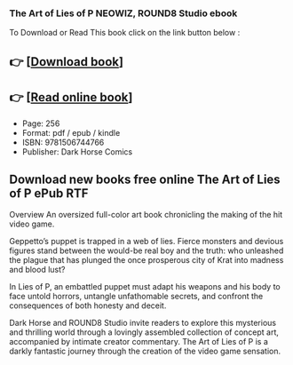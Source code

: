 ### The Art of Lies of P NEOWIZ, ROUND8 Studio ebook

To Download or Read This book click on the link button below :

## 👉  [**[Download book](http://get-pdfs.com/download.php?group=book&from=github.com&id=721892&lnk=1081 "Download book")**]

## 👉  [**[Read online book](http://get-pdfs.com/download.php?group=book&from=github.com&id=721892&lnk=1081 "Read online book")**]


* Page: 256
* Format: pdf / epub / kindle
* ISBN: 9781506744766
* Publisher: Dark Horse Comics



## Download new books free online The Art of Lies of P ePub RTF


Overview
An oversized full-color art book chronicling the making of the hit video game.
 
 Geppetto’s puppet is trapped in a web of lies. Fierce monsters and devious figures stand between the would-be real boy and the truth: who unleashed the plague that has plunged the once prosperous city of Krat into madness and blood lust?
 
 In Lies of P, an embattled puppet must adapt his weapons and his body to face untold horrors, untangle unfathomable secrets, and confront the consequences of both honesty and deceit.
 
 Dark Horse and ROUND8 Studio invite readers to explore this mysterious and thrilling world through a lovingly assembled collection of concept art, accompanied by intimate creator commentary. The Art of Lies of P is a darkly fantastic journey through the creation of the video game sensation.



